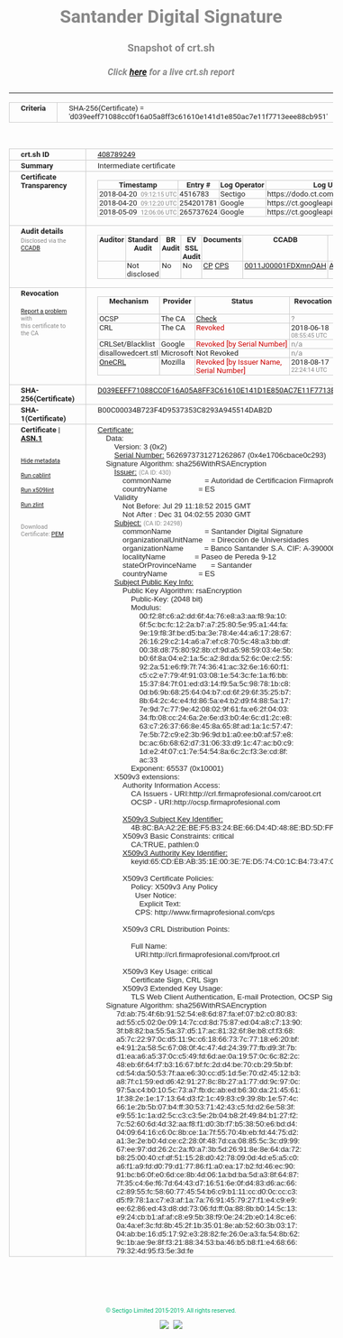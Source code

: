 # Santander Digital Signature
### Snapshot of crt.sh
##### Click [here](https://crt.sh/?q=D039EEFF71088CC0F16A05A8FF3C61610E141D1E850AC7E11F7713EEE88CB951) for a live crt.sh report

---
<!DOCTYPE HTML PUBLIC "-//W3C//DTD HTML 4.0 Transitional//EN">
<HTML>
<HEAD>
  <META http-equiv="Content-Type" content="text/html; charset=UTF-8">
  <TITLE>crt.sh | d039eeff71088cc0f16a05a8ff3c61610e141d1e850ac7e11f7713eee88cb951</TITLE>
  <META name="description" content="Free CT Log Certificate Search Tool from Sectigo (formerly Comodo CA)">
  <META name="keywords" content="crt.sh, CT, Certificate Transparency, Certificate Search, SSL Certificate, Sectigo, Comodo CA">
  <LINK href="//fonts.googleapis.com/css?family=Roboto+Mono|Roboto:400,400i,700,700i" rel="stylesheet">
  <STYLE type="text/css">
    a {
      white-space: nowrap;
    }
    body {
      color: #888888;
      font: 12pt Roboto, sans-serif;
      padding-top: 10px;
      text-align: center
    }
    form {
      margin: 0px
    }
    span {
      border-radius: 10px
    }
    span.heading {
      color: #888888;
      font: 12pt Roboto, sans-serif
    }
    span.title {
      background-color: #00B373;
      color: #FFFFFF;
      font: bold 18pt Roboto, sans-serif;
      padding: 0px 5px
    }
    span.text {
      color: #888888;
      font: 10pt Roboto, sans-serif
    }
    span.whiteongrey {
      background-color: #D9D9D6;
      color: #FFFFFF;
      font: bold 18pt Roboto, sans-serif;
      padding: 0px 5px
    }
    table {
      border-collapse: collapse;
      color: #222222;
      font: 10pt Roboto, sans-serif;
      margin-left: auto;
      margin-right: auto
    }
    table.options {
      border: none;
      margin-left: 10px
    }
    td, th {
      border: 1px solid #CCCCCC;
      padding: 0px 2px;
      text-align: left;
      vertical-align: top
    }
    td.outer, th.outer {
      border: 1px solid #CCCCCC;
      padding: 2px 20px;
      text-align: left
    }
    th.heading {
      color: #888888;
      font: bold italic 12pt Roboto, sans-serif;
      padding: 20px 0px 0px;
      text-align: center
    }
    th.options, td.options {
      border: none;
      vertical-align: middle
    }
    td.text {
      font: 10pt "Roboto Mono", sans-serif;
      padding: 2px 20px
    }
    td.heading {
      border: none;
      color: #888888;
      font: 12pt Roboto, sans-serif;
      padding-top: 20px;
      text-align: center
    }
    table.lint td, th {
      text-align: center
    }
    .button {
      background-color: #00B373;
      border-radius: 10px;
      color: #FFFFFF;
      font: bold 13pt Roboto, sans-serif
    }
    .copyright {
      font: 8pt Roboto, sans-serif;
      color: #00B373
    }
    .input {
      border: 1px solid #888888;
      font-weight: bold;
      text-align: center
    }
    .small {
      font: 8pt Roboto, sans-serif;
      color: #888888
    }
    .error {
      background-color: #FFDFDF;
      color: #CC0000;
      font-weight: bold
    }
    .fatal {
      background-color: #0000AA;
      color: #FFFFFF;
      font-weight: bold
    }
    .notice {
      background-color: #FFFFDF;
      color: #606000
    }
    .warning {
      background-color: #FFEFDF;
      color: #DF6000
    }
  </STYLE>
</HEAD>
<BODY>

<TABLE>
  <TR>
    <TH class="outer">Criteria</TH>
    <TD class="outer">SHA-256(Certificate) = 'd039eeff71088cc0f16a05a8ff3c61610e141d1e850ac7e11f7713eee88cb951'</TD>
  </TR>
</TABLE>
<BR>
<TABLE>
  <TR>
    <TH class="outer">crt.sh ID</TH>
    <TD class="outer"><A href="?id=408789249">408789249</A></TD>
  </TR>
  <TR>
    <TH class="outer">Summary</TH>
    <TD class="outer">Intermediate certificate</TD>
  </TR>
  <TR>
    <TH class="outer">Certificate<BR>Transparency</TH>
    <TD class="outer">
<TABLE class="options" style="margin-left:0px">
  <TR>
    <TH>Timestamp</TH>
    <TH>Entry #</TH>
    <TH>Log Operator</TH>
    <TH>Log URL</TH>
  </TR>
  <TR>
    <TD>2018-04-20&nbsp; <FONT class="small">09:12:15 UTC</FONT></TD>
    <TD>4516783</TD>
    <TD>Sectigo</TD>
    <TD>https://dodo.ct.comodo.com</TD>
  </TR>
  <TR>
    <TD>2018-04-20&nbsp; <FONT class="small">09:12:20 UTC</FONT></TD>
    <TD>254201781</TD>
    <TD>Google</TD>
    <TD>https://ct.googleapis.com/rocketeer</TD>
  </TR>
  <TR>
    <TD>2018-05-09&nbsp; <FONT class="small">12:06:06 UTC</FONT></TD>
    <TD>265737624</TD>
    <TD>Google</TD>
    <TD>https://ct.googleapis.com/pilot</TD>
  </TR>
</TABLE>
    </TD>
  </TR>
  <TR>
    <TH class="outer">Audit details<BR>
      <DIV class="small" style="padding-top:3px">Disclosed via the
        <A href="//ccadb-public.secure.force.com/mozilla/PublicAllIntermediateCerts" target="_blank">CCADB</A></DIV>
    </TH>
    <TD class="outer">
<TABLE class="options" style="margin-left:0px">
  <TR>
    <TH>Auditor</TH>
    <TH>Standard Audit</TH>
    <TH>BR Audit</TH>
    <TH>EV SSL Audit</TH>
    <TH>Documents</TH>
    <TH>CCADB</TH>
    <TH>Root Owner / Certificate</TH>
  </TR>
  <TR>
    <TD style="vertical-align:middle"></TD>
    <TD>Not disclosed    <TD>No    <TD>No    <TD>
      <A href="http://www.tuisantander.com/certificados/" target="blank">CP</A>
      <A href="http://www.tuisantander.com/certificados/" target="blank">CPS</A>
    </TD>
    <TD><A href="//ccadb.force.com/0011J00001FDXmnQAH" target="_blank">0011J00001FDXmnQAH</A></TD>
    <TD><A href="/?id=24651">Autoridad de Certificacion Firmaprofesional</A></TD>
  </TR>
</TABLE>
    </TD>
  </TR>
  <TR>
    <TH class="outer">Revocation<BR><BR>
      <DIV class="small" style="padding-top:3px"><A href="?id=408789249&opt=problemreporting">Report a problem</A> with<BR>this certificate to the CA</DIV></TH>
    <TD class="outer">
      <TABLE class="options" style="margin-left:0px">
        <TR>
          <TH>Mechanism</TH>
          <TH>Provider</TH>
          <TH>Status</TH>
          <TH>Revocation Date</TH>
          <TH>Last Observed in CRL</TH>
          <TH>Last Checked <SPAN style="color:#CC0000;vertical-align:middle;font-size:70%;font-weight:normal">(Error)</SPAN></TH>
        </TR>
        <TR>
          <TD>OCSP</TD>
          <TD>The CA</TD>
          <TD><A href="?id=408789249&opt=ocsp">Check</A></TD>
          <TD><SPAN style="color:#888888">?</SPAN></TD>
          <TD><SPAN style="color:#888888">n/a</SPAN></TD>
          <TD><SPAN style="color:#888888">?</SPAN></TD>
        </TR>
        <TR>
          <TD>CRL</TD>
          <TD>The CA</TD>
          <TD><SPAN style="color:#CC0000">Revoked</SPAN></TD><TD>2018-06-18&nbsp; <FONT class="small">08:55:45 UTC</FONT></TD><TD>2019-10-23&nbsp; <FONT class="small">13:07:52 UTC</FONT></TD><TD>2019-12-04&nbsp; <FONT class="small">16:50:06 UTC</FONT></TD>
        </TR>
        <TR>
          <TD>CRLSet/Blacklist</TD>
          <TD>Google</TD>
          <TD><SPAN style="color:#CC0000">Revoked [by Serial Number]</SPAN></TD>
          <TD><SPAN style="color:#888888">n/a</SPAN></TD>
          <TD><SPAN style="color:#888888">n/a</SPAN></TD>
          <TD><SPAN style="color:#888888">n/a</SPAN></TD>
        </TR>
        <TR>
          <TD>disallowedcert.stl</TD>
          <TD>Microsoft</TD>
          <TD>Not Revoked</TD>
          <TD><SPAN style="color:#888888">n/a</SPAN></TD>
          <TD><SPAN style="color:#888888">n/a</SPAN></TD>
          <TD><SPAN style="color:#888888">n/a</SPAN></TD>
        </TR>
        <TR>
          <TD><A href="/mozilla-onecrl" target="_blank">OneCRL</A></TD>
          <TD>Mozilla</TD>
          <TD><SPAN style="color:#CC0000">Revoked [by Issuer Name, Serial Number]</SPAN></TD><TD>2018-08-17&nbsp; <FONT class="small">22:24:14 UTC</FONT></TD>
          <TD><SPAN style="color:#888888">n/a</SPAN></TD>
          <TD><SPAN style="color:#888888">n/a</SPAN></TD>
        </TR>
      </TABLE>
    </TD>
  </TR>
  <TR>
    <TH class="outer">SHA-256(Certificate)</TH>
    <TD class="outer"><A href="//censys.io/certificates/d039eeff71088cc0f16a05a8ff3c61610e141d1e850ac7e11f7713eee88cb951">D039EEFF71088CC0F16A05A8FF3C61610E141D1E850AC7E11F7713EEE88CB951</A></TD>
  </TR>
  <TR>
    <TH class="outer">SHA-1(Certificate)</TH>
    <TD class="outer">B00C00034B723F4D9537353C8293A945514DAB2D</TD>
  </TR>
  <TR>
    <TH class="outer">Certificate | <A href="?asn1=408789249">ASN.1</A>
      <SPAN class="small"><BR>
      <BR><BR><A href="?id=408789249&opt=nometadata">Hide metadata</A>
      <BR><BR><A href="?id=408789249&opt=cablint">Run cablint</A>
      <BR><BR><A href="?id=408789249&opt=x509lint">Run x509lint</A>
      <BR><BR><A href="?id=408789249&opt=zlint">Run zlint</A>
      <BR><BR><BR>Download Certificate: <A href="?d=408789249">PEM</A>
      </SPAN>
    </TH>
    <TD class="text"><A href="?d=408789249">Certificate:</A><BR>&nbsp;&nbsp;&nbsp;&nbsp;Data:<BR>&nbsp;&nbsp;&nbsp;&nbsp;&nbsp;&nbsp;&nbsp;&nbsp;Version:&nbsp;3&nbsp;(0x2)<BR>&nbsp;&nbsp;&nbsp;&nbsp;&nbsp;&nbsp;&nbsp;&nbsp;<A href="?serial=4e1706cbace0c293">Serial&nbsp;Number:</A>&nbsp;5626973731271262867&nbsp;(0x4e1706cbace0c293)<BR>&nbsp;&nbsp;&nbsp;&nbsp;Signature&nbsp;Algorithm:&nbsp;sha256WithRSAEncryption<BR>&nbsp;&nbsp;&nbsp;&nbsp;&nbsp;&nbsp;&nbsp;&nbsp;<A href="?caid=430">Issuer:</A> <SPAN class="small">(CA ID: 430)</SPAN><BR>&nbsp;&nbsp;&nbsp;&nbsp;&nbsp;&nbsp;&nbsp;&nbsp;&nbsp;&nbsp;&nbsp;&nbsp;commonName&nbsp;&nbsp;&nbsp;&nbsp;&nbsp;&nbsp;&nbsp;&nbsp;&nbsp;&nbsp;&nbsp;&nbsp;&nbsp;&nbsp;&nbsp;&nbsp;=&nbsp;Autoridad&nbsp;de&nbsp;Certificacion&nbsp;Firmaprofesional&nbsp;CIF&nbsp;A62634068<BR>&nbsp;&nbsp;&nbsp;&nbsp;&nbsp;&nbsp;&nbsp;&nbsp;&nbsp;&nbsp;&nbsp;&nbsp;countryName&nbsp;&nbsp;&nbsp;&nbsp;&nbsp;&nbsp;&nbsp;&nbsp;&nbsp;&nbsp;&nbsp;&nbsp;&nbsp;&nbsp;&nbsp;=&nbsp;ES<BR>&nbsp;&nbsp;&nbsp;&nbsp;&nbsp;&nbsp;&nbsp;&nbsp;Validity<BR>&nbsp;&nbsp;&nbsp;&nbsp;&nbsp;&nbsp;&nbsp;&nbsp;&nbsp;&nbsp;&nbsp;&nbsp;Not&nbsp;Before:&nbsp;Jul&nbsp;29&nbsp;11:18:52&nbsp;2015&nbsp;GMT<BR>&nbsp;&nbsp;&nbsp;&nbsp;&nbsp;&nbsp;&nbsp;&nbsp;&nbsp;&nbsp;&nbsp;&nbsp;Not&nbsp;After&nbsp;:&nbsp;Dec&nbsp;31&nbsp;04:02:55&nbsp;2030&nbsp;GMT<BR>&nbsp;&nbsp;&nbsp;&nbsp;&nbsp;&nbsp;&nbsp;&nbsp;<A href="?caid=24298">Subject:</A> <SPAN class="small">(CA ID: 24298)</SPAN><BR>&nbsp;&nbsp;&nbsp;&nbsp;&nbsp;&nbsp;&nbsp;&nbsp;&nbsp;&nbsp;&nbsp;&nbsp;commonName&nbsp;&nbsp;&nbsp;&nbsp;&nbsp;&nbsp;&nbsp;&nbsp;&nbsp;&nbsp;&nbsp;&nbsp;&nbsp;&nbsp;&nbsp;&nbsp;=&nbsp;Santander&nbsp;Digital&nbsp;Signature<BR>&nbsp;&nbsp;&nbsp;&nbsp;&nbsp;&nbsp;&nbsp;&nbsp;&nbsp;&nbsp;&nbsp;&nbsp;organizationalUnitName&nbsp;&nbsp;&nbsp;&nbsp;=&nbsp;Dirección&nbsp;de&nbsp;Universidades<BR>&nbsp;&nbsp;&nbsp;&nbsp;&nbsp;&nbsp;&nbsp;&nbsp;&nbsp;&nbsp;&nbsp;&nbsp;organizationName&nbsp;&nbsp;&nbsp;&nbsp;&nbsp;&nbsp;&nbsp;&nbsp;&nbsp;&nbsp;=&nbsp;Banco&nbsp;Santander&nbsp;S.A.&nbsp;CIF:&nbsp;A-39000013<BR>&nbsp;&nbsp;&nbsp;&nbsp;&nbsp;&nbsp;&nbsp;&nbsp;&nbsp;&nbsp;&nbsp;&nbsp;localityName&nbsp;&nbsp;&nbsp;&nbsp;&nbsp;&nbsp;&nbsp;&nbsp;&nbsp;&nbsp;&nbsp;&nbsp;&nbsp;&nbsp;=&nbsp;Paseo&nbsp;de&nbsp;Pereda&nbsp;9-12<BR>&nbsp;&nbsp;&nbsp;&nbsp;&nbsp;&nbsp;&nbsp;&nbsp;&nbsp;&nbsp;&nbsp;&nbsp;stateOrProvinceName&nbsp;&nbsp;&nbsp;&nbsp;&nbsp;&nbsp;&nbsp;=&nbsp;Santander<BR>&nbsp;&nbsp;&nbsp;&nbsp;&nbsp;&nbsp;&nbsp;&nbsp;&nbsp;&nbsp;&nbsp;&nbsp;countryName&nbsp;&nbsp;&nbsp;&nbsp;&nbsp;&nbsp;&nbsp;&nbsp;&nbsp;&nbsp;&nbsp;&nbsp;&nbsp;&nbsp;&nbsp;=&nbsp;ES<BR>&nbsp;&nbsp;&nbsp;&nbsp;&nbsp;&nbsp;&nbsp;&nbsp;<A href="?spkisha256=c009628d44740eaddf6876cc54a0ea81dfe490f21153c22e6277fe50a09930a6">Subject&nbsp;Public&nbsp;Key&nbsp;Info:</A><BR>&nbsp;&nbsp;&nbsp;&nbsp;&nbsp;&nbsp;&nbsp;&nbsp;&nbsp;&nbsp;&nbsp;&nbsp;Public&nbsp;Key&nbsp;Algorithm:&nbsp;rsaEncryption<BR>&nbsp;&nbsp;&nbsp;&nbsp;&nbsp;&nbsp;&nbsp;&nbsp;&nbsp;&nbsp;&nbsp;&nbsp;&nbsp;&nbsp;&nbsp;&nbsp;Public-Key:&nbsp;(2048&nbsp;bit)<BR>&nbsp;&nbsp;&nbsp;&nbsp;&nbsp;&nbsp;&nbsp;&nbsp;&nbsp;&nbsp;&nbsp;&nbsp;&nbsp;&nbsp;&nbsp;&nbsp;Modulus:<BR>&nbsp;&nbsp;&nbsp;&nbsp;&nbsp;&nbsp;&nbsp;&nbsp;&nbsp;&nbsp;&nbsp;&nbsp;&nbsp;&nbsp;&nbsp;&nbsp;&nbsp;&nbsp;&nbsp;&nbsp;00:f2:8f:c6:a2:dd:6f:4a:76:e8:a3:aa:f8:9a:10:<BR>&nbsp;&nbsp;&nbsp;&nbsp;&nbsp;&nbsp;&nbsp;&nbsp;&nbsp;&nbsp;&nbsp;&nbsp;&nbsp;&nbsp;&nbsp;&nbsp;&nbsp;&nbsp;&nbsp;&nbsp;6f:5c:bc:fc:12:2a:b7:a7:25:80:5e:95:a1:44:fa:<BR>&nbsp;&nbsp;&nbsp;&nbsp;&nbsp;&nbsp;&nbsp;&nbsp;&nbsp;&nbsp;&nbsp;&nbsp;&nbsp;&nbsp;&nbsp;&nbsp;&nbsp;&nbsp;&nbsp;&nbsp;9e:19:f8:3f:be:d5:ba:3e:78:4e:44:a6:17:28:67:<BR>&nbsp;&nbsp;&nbsp;&nbsp;&nbsp;&nbsp;&nbsp;&nbsp;&nbsp;&nbsp;&nbsp;&nbsp;&nbsp;&nbsp;&nbsp;&nbsp;&nbsp;&nbsp;&nbsp;&nbsp;26:16:29:c2:14:a6:a7:ef:c8:70:5c:48:a3:bb:df:<BR>&nbsp;&nbsp;&nbsp;&nbsp;&nbsp;&nbsp;&nbsp;&nbsp;&nbsp;&nbsp;&nbsp;&nbsp;&nbsp;&nbsp;&nbsp;&nbsp;&nbsp;&nbsp;&nbsp;&nbsp;00:38:d8:75:80:92:8b:cf:9d:a5:98:59:03:4e:5b:<BR>&nbsp;&nbsp;&nbsp;&nbsp;&nbsp;&nbsp;&nbsp;&nbsp;&nbsp;&nbsp;&nbsp;&nbsp;&nbsp;&nbsp;&nbsp;&nbsp;&nbsp;&nbsp;&nbsp;&nbsp;b0:6f:8a:04:e2:1a:5c:a2:8d:da:52:6c:0e:c2:55:<BR>&nbsp;&nbsp;&nbsp;&nbsp;&nbsp;&nbsp;&nbsp;&nbsp;&nbsp;&nbsp;&nbsp;&nbsp;&nbsp;&nbsp;&nbsp;&nbsp;&nbsp;&nbsp;&nbsp;&nbsp;92:2a:51:e6:f9:7f:74:36:41:ac:32:6e:16:60:f1:<BR>&nbsp;&nbsp;&nbsp;&nbsp;&nbsp;&nbsp;&nbsp;&nbsp;&nbsp;&nbsp;&nbsp;&nbsp;&nbsp;&nbsp;&nbsp;&nbsp;&nbsp;&nbsp;&nbsp;&nbsp;c5:c2:e7:79:4f:91:03:08:1e:54:3c:fe:1a:f6:bb:<BR>&nbsp;&nbsp;&nbsp;&nbsp;&nbsp;&nbsp;&nbsp;&nbsp;&nbsp;&nbsp;&nbsp;&nbsp;&nbsp;&nbsp;&nbsp;&nbsp;&nbsp;&nbsp;&nbsp;&nbsp;15:37:84:7f:01:ed:d3:14:f9:5a:5c:98:78:1b:c8:<BR>&nbsp;&nbsp;&nbsp;&nbsp;&nbsp;&nbsp;&nbsp;&nbsp;&nbsp;&nbsp;&nbsp;&nbsp;&nbsp;&nbsp;&nbsp;&nbsp;&nbsp;&nbsp;&nbsp;&nbsp;0d:b6:9b:68:25:64:04:b7:cd:6f:29:6f:35:25:b7:<BR>&nbsp;&nbsp;&nbsp;&nbsp;&nbsp;&nbsp;&nbsp;&nbsp;&nbsp;&nbsp;&nbsp;&nbsp;&nbsp;&nbsp;&nbsp;&nbsp;&nbsp;&nbsp;&nbsp;&nbsp;8b:64:2c:4c:e4:fd:86:5a:e4:b2:d9:f4:88:5a:17:<BR>&nbsp;&nbsp;&nbsp;&nbsp;&nbsp;&nbsp;&nbsp;&nbsp;&nbsp;&nbsp;&nbsp;&nbsp;&nbsp;&nbsp;&nbsp;&nbsp;&nbsp;&nbsp;&nbsp;&nbsp;7e:9d:7c:77:9e:42:08:02:9f:61:fa:e6:2f:04:03:<BR>&nbsp;&nbsp;&nbsp;&nbsp;&nbsp;&nbsp;&nbsp;&nbsp;&nbsp;&nbsp;&nbsp;&nbsp;&nbsp;&nbsp;&nbsp;&nbsp;&nbsp;&nbsp;&nbsp;&nbsp;34:fb:08:cc:24:6a:2e:6e:d3:b0:4e:6c:d1:2c:e8:<BR>&nbsp;&nbsp;&nbsp;&nbsp;&nbsp;&nbsp;&nbsp;&nbsp;&nbsp;&nbsp;&nbsp;&nbsp;&nbsp;&nbsp;&nbsp;&nbsp;&nbsp;&nbsp;&nbsp;&nbsp;63:c7:26:37:66:8e:45:8a:65:8f:ad:1a:1c:57:47:<BR>&nbsp;&nbsp;&nbsp;&nbsp;&nbsp;&nbsp;&nbsp;&nbsp;&nbsp;&nbsp;&nbsp;&nbsp;&nbsp;&nbsp;&nbsp;&nbsp;&nbsp;&nbsp;&nbsp;&nbsp;7e:5b:72:c9:e2:3b:96:9d:b1:a0:ee:b0:af:57:e8:<BR>&nbsp;&nbsp;&nbsp;&nbsp;&nbsp;&nbsp;&nbsp;&nbsp;&nbsp;&nbsp;&nbsp;&nbsp;&nbsp;&nbsp;&nbsp;&nbsp;&nbsp;&nbsp;&nbsp;&nbsp;bc:ac:6b:68:62:d7:31:06:33:d9:1c:47:ac:b0:c9:<BR>&nbsp;&nbsp;&nbsp;&nbsp;&nbsp;&nbsp;&nbsp;&nbsp;&nbsp;&nbsp;&nbsp;&nbsp;&nbsp;&nbsp;&nbsp;&nbsp;&nbsp;&nbsp;&nbsp;&nbsp;1d:e2:4f:07:c1:7e:54:54:8a:6c:2c:f3:3e:cd:8f:<BR>&nbsp;&nbsp;&nbsp;&nbsp;&nbsp;&nbsp;&nbsp;&nbsp;&nbsp;&nbsp;&nbsp;&nbsp;&nbsp;&nbsp;&nbsp;&nbsp;&nbsp;&nbsp;&nbsp;&nbsp;ac:33<BR>&nbsp;&nbsp;&nbsp;&nbsp;&nbsp;&nbsp;&nbsp;&nbsp;&nbsp;&nbsp;&nbsp;&nbsp;&nbsp;&nbsp;&nbsp;&nbsp;Exponent:&nbsp;65537&nbsp;(0x10001)<BR>&nbsp;&nbsp;&nbsp;&nbsp;&nbsp;&nbsp;&nbsp;&nbsp;X509v3&nbsp;extensions:<BR>&nbsp;&nbsp;&nbsp;&nbsp;&nbsp;&nbsp;&nbsp;&nbsp;&nbsp;&nbsp;&nbsp;&nbsp;Authority&nbsp;Information&nbsp;Access:&nbsp;<BR>&nbsp;&nbsp;&nbsp;&nbsp;&nbsp;&nbsp;&nbsp;&nbsp;&nbsp;&nbsp;&nbsp;&nbsp;&nbsp;&nbsp;&nbsp;&nbsp;CA&nbsp;Issuers&nbsp;-&nbsp;URI:http://crl.firmaprofesional.com/caroot.crt<BR>&nbsp;&nbsp;&nbsp;&nbsp;&nbsp;&nbsp;&nbsp;&nbsp;&nbsp;&nbsp;&nbsp;&nbsp;&nbsp;&nbsp;&nbsp;&nbsp;OCSP&nbsp;-&nbsp;URI:http://ocsp.firmaprofesional.com<BR><BR>&nbsp;&nbsp;&nbsp;&nbsp;&nbsp;&nbsp;&nbsp;&nbsp;&nbsp;&nbsp;&nbsp;&nbsp;<A href="?ski=4b8cbaa22ebef5b324be66d44d488ebd5dffbfad">X509v3&nbsp;Subject&nbsp;Key&nbsp;Identifier:</A><BR>&nbsp;&nbsp;&nbsp;&nbsp;&nbsp;&nbsp;&nbsp;&nbsp;&nbsp;&nbsp;&nbsp;&nbsp;&nbsp;&nbsp;&nbsp;&nbsp;4B:8C:BA:A2:2E:BE:F5:B3:24:BE:66:D4:4D:48:8E:BD:5D:FF:BF:AD<BR>&nbsp;&nbsp;&nbsp;&nbsp;&nbsp;&nbsp;&nbsp;&nbsp;&nbsp;&nbsp;&nbsp;&nbsp;X509v3&nbsp;Basic&nbsp;Constraints:&nbsp;critical<BR>&nbsp;&nbsp;&nbsp;&nbsp;&nbsp;&nbsp;&nbsp;&nbsp;&nbsp;&nbsp;&nbsp;&nbsp;&nbsp;&nbsp;&nbsp;&nbsp;CA:TRUE,&nbsp;pathlen:0<BR>&nbsp;&nbsp;&nbsp;&nbsp;&nbsp;&nbsp;&nbsp;&nbsp;&nbsp;&nbsp;&nbsp;&nbsp;<A href="?ski=65cdebab351e003e7ed574c01cb473470e1a642f">X509v3&nbsp;Authority&nbsp;Key&nbsp;Identifier:</A><BR>&nbsp;&nbsp;&nbsp;&nbsp;&nbsp;&nbsp;&nbsp;&nbsp;&nbsp;&nbsp;&nbsp;&nbsp;&nbsp;&nbsp;&nbsp;&nbsp;keyid:65:CD:EB:AB:35:1E:00:3E:7E:D5:74:C0:1C:B4:73:47:0E:1A:64:2F<BR><BR>&nbsp;&nbsp;&nbsp;&nbsp;&nbsp;&nbsp;&nbsp;&nbsp;&nbsp;&nbsp;&nbsp;&nbsp;X509v3&nbsp;Certificate&nbsp;Policies:&nbsp;<BR>&nbsp;&nbsp;&nbsp;&nbsp;&nbsp;&nbsp;&nbsp;&nbsp;&nbsp;&nbsp;&nbsp;&nbsp;&nbsp;&nbsp;&nbsp;&nbsp;Policy:&nbsp;X509v3&nbsp;Any&nbsp;Policy<BR>&nbsp;&nbsp;&nbsp;&nbsp;&nbsp;&nbsp;&nbsp;&nbsp;&nbsp;&nbsp;&nbsp;&nbsp;&nbsp;&nbsp;&nbsp;&nbsp;&nbsp;&nbsp;User&nbsp;Notice:<BR>&nbsp;&nbsp;&nbsp;&nbsp;&nbsp;&nbsp;&nbsp;&nbsp;&nbsp;&nbsp;&nbsp;&nbsp;&nbsp;&nbsp;&nbsp;&nbsp;&nbsp;&nbsp;&nbsp;&nbsp;Explicit&nbsp;Text:&nbsp;<BR>&nbsp;&nbsp;&nbsp;&nbsp;&nbsp;&nbsp;&nbsp;&nbsp;&nbsp;&nbsp;&nbsp;&nbsp;&nbsp;&nbsp;&nbsp;&nbsp;&nbsp;&nbsp;CPS:&nbsp;http://www.firmaprofesional.com/cps<BR><BR>&nbsp;&nbsp;&nbsp;&nbsp;&nbsp;&nbsp;&nbsp;&nbsp;&nbsp;&nbsp;&nbsp;&nbsp;X509v3&nbsp;CRL&nbsp;Distribution&nbsp;Points:&nbsp;<BR><BR>&nbsp;&nbsp;&nbsp;&nbsp;&nbsp;&nbsp;&nbsp;&nbsp;&nbsp;&nbsp;&nbsp;&nbsp;&nbsp;&nbsp;&nbsp;&nbsp;Full&nbsp;Name:<BR>&nbsp;&nbsp;&nbsp;&nbsp;&nbsp;&nbsp;&nbsp;&nbsp;&nbsp;&nbsp;&nbsp;&nbsp;&nbsp;&nbsp;&nbsp;&nbsp;&nbsp;&nbsp;URI:http://crl.firmaprofesional.com/fproot.crl<BR><BR>&nbsp;&nbsp;&nbsp;&nbsp;&nbsp;&nbsp;&nbsp;&nbsp;&nbsp;&nbsp;&nbsp;&nbsp;X509v3&nbsp;Key&nbsp;Usage:&nbsp;critical<BR>&nbsp;&nbsp;&nbsp;&nbsp;&nbsp;&nbsp;&nbsp;&nbsp;&nbsp;&nbsp;&nbsp;&nbsp;&nbsp;&nbsp;&nbsp;&nbsp;Certificate&nbsp;Sign,&nbsp;CRL&nbsp;Sign<BR>&nbsp;&nbsp;&nbsp;&nbsp;&nbsp;&nbsp;&nbsp;&nbsp;&nbsp;&nbsp;&nbsp;&nbsp;X509v3&nbsp;Extended&nbsp;Key&nbsp;Usage:&nbsp;<BR>&nbsp;&nbsp;&nbsp;&nbsp;&nbsp;&nbsp;&nbsp;&nbsp;&nbsp;&nbsp;&nbsp;&nbsp;&nbsp;&nbsp;&nbsp;&nbsp;TLS&nbsp;Web&nbsp;Client&nbsp;Authentication,&nbsp;E-mail&nbsp;Protection,&nbsp;OCSP&nbsp;Signing,&nbsp;Microsoft&nbsp;Smartcardlogin<BR>&nbsp;&nbsp;&nbsp;&nbsp;Signature&nbsp;Algorithm:&nbsp;sha256WithRSAEncryption<BR>&nbsp;&nbsp;&nbsp;&nbsp;&nbsp;&nbsp;&nbsp;&nbsp;&nbsp;7d:ab:75:4f:6b:91:52:54:e8:6d:87:fa:ef:07:b2:c0:80:83:<BR>&nbsp;&nbsp;&nbsp;&nbsp;&nbsp;&nbsp;&nbsp;&nbsp;&nbsp;ad:55:c5:02:0e:09:14:7c:cd:8d:75:87:ed:04:a8:c7:13:90:<BR>&nbsp;&nbsp;&nbsp;&nbsp;&nbsp;&nbsp;&nbsp;&nbsp;&nbsp;3f:b8:82:ba:55:5a:37:d5:17:ac:81:32:6f:8e:b8:cf:f3:68:<BR>&nbsp;&nbsp;&nbsp;&nbsp;&nbsp;&nbsp;&nbsp;&nbsp;&nbsp;a5:7c:22:97:0c:d5:11:9c:c6:18:66:73:7c:77:18:e6:20:bf:<BR>&nbsp;&nbsp;&nbsp;&nbsp;&nbsp;&nbsp;&nbsp;&nbsp;&nbsp;e4:91:2a:58:5c:67:08:0f:4c:47:4d:24:39:77:fb:d9:3f:7b:<BR>&nbsp;&nbsp;&nbsp;&nbsp;&nbsp;&nbsp;&nbsp;&nbsp;&nbsp;d1:ea:a6:a5:37:0c:c5:49:fd:6d:ae:0a:19:57:0c:6c:82:2c:<BR>&nbsp;&nbsp;&nbsp;&nbsp;&nbsp;&nbsp;&nbsp;&nbsp;&nbsp;48:eb:6f:64:f7:b3:16:67:bf:fc:2d:d4:be:70:cb:29:5b:bf:<BR>&nbsp;&nbsp;&nbsp;&nbsp;&nbsp;&nbsp;&nbsp;&nbsp;&nbsp;cd:54:da:50:53:7f:aa:e6:30:cc:d5:1d:5e:70:d2:45:12:b3:<BR>&nbsp;&nbsp;&nbsp;&nbsp;&nbsp;&nbsp;&nbsp;&nbsp;&nbsp;a8:7f:c1:59:ed:d6:42:91:27:8c:8b:27:a1:77:dd:9c:97:0c:<BR>&nbsp;&nbsp;&nbsp;&nbsp;&nbsp;&nbsp;&nbsp;&nbsp;&nbsp;97:5a:c4:b0:10:5c:73:a7:fb:dc:ab:ed:b6:30:da:21:45:61:<BR>&nbsp;&nbsp;&nbsp;&nbsp;&nbsp;&nbsp;&nbsp;&nbsp;&nbsp;1f:38:2e:1e:17:13:64:d3:f2:1c:49:83:c9:39:8b:1e:57:4c:<BR>&nbsp;&nbsp;&nbsp;&nbsp;&nbsp;&nbsp;&nbsp;&nbsp;&nbsp;66:1e:2b:5b:07:b4:ff:30:53:71:42:43:c5:fd:d2:6e:58:3f:<BR>&nbsp;&nbsp;&nbsp;&nbsp;&nbsp;&nbsp;&nbsp;&nbsp;&nbsp;e9:55:1c:1a:d2:5c:c3:c3:5e:2b:04:b8:2f:49:84:b1:27:f2:<BR>&nbsp;&nbsp;&nbsp;&nbsp;&nbsp;&nbsp;&nbsp;&nbsp;&nbsp;7c:52:60:6d:4d:32:aa:f8:f1:d0:3b:f7:b5:38:50:e6:bd:d4:<BR>&nbsp;&nbsp;&nbsp;&nbsp;&nbsp;&nbsp;&nbsp;&nbsp;&nbsp;04:09:64:16:c6:0c:8b:ce:1a:7f:55:70:4b:eb:fd:44:75:d2:<BR>&nbsp;&nbsp;&nbsp;&nbsp;&nbsp;&nbsp;&nbsp;&nbsp;&nbsp;a1:3e:2e:b0:4d:ce:c2:28:0f:48:7d:ca:08:85:5c:3c:d9:99:<BR>&nbsp;&nbsp;&nbsp;&nbsp;&nbsp;&nbsp;&nbsp;&nbsp;&nbsp;67:ee:97:dd:26:2c:2a:f0:a7:3b:5d:26:91:8e:8e:64:da:72:<BR>&nbsp;&nbsp;&nbsp;&nbsp;&nbsp;&nbsp;&nbsp;&nbsp;&nbsp;b8:25:00:40:cf:df:51:15:28:d0:42:78:09:0d:4d:e5:a5:c0:<BR>&nbsp;&nbsp;&nbsp;&nbsp;&nbsp;&nbsp;&nbsp;&nbsp;&nbsp;a6:f1:a9:fd:d0:79:d1:77:86:f1:a0:ea:17:b2:fd:46:ec:90:<BR>&nbsp;&nbsp;&nbsp;&nbsp;&nbsp;&nbsp;&nbsp;&nbsp;&nbsp;91:bc:b6:0f:e0:6d:ce:8b:4d:06:1a:bd:ba:5d:a3:8f:64:87:<BR>&nbsp;&nbsp;&nbsp;&nbsp;&nbsp;&nbsp;&nbsp;&nbsp;&nbsp;7f:35:c4:6e:f6:7d:64:43:d7:16:51:6e:0f:d4:83:d6:ac:66:<BR>&nbsp;&nbsp;&nbsp;&nbsp;&nbsp;&nbsp;&nbsp;&nbsp;&nbsp;c2:89:55:fc:58:60:77:45:54:b6:c9:b1:11:cc:d0:0c:cc:c3:<BR>&nbsp;&nbsp;&nbsp;&nbsp;&nbsp;&nbsp;&nbsp;&nbsp;&nbsp;d5:f9:78:1a:c7:e3:af:1a:7a:76:91:45:79:27:f1:e4:c9:e9:<BR>&nbsp;&nbsp;&nbsp;&nbsp;&nbsp;&nbsp;&nbsp;&nbsp;&nbsp;ee:62:86:ed:43:d8:dd:73:06:fd:ff:0a:88:8b:b0:14:5c:13:<BR>&nbsp;&nbsp;&nbsp;&nbsp;&nbsp;&nbsp;&nbsp;&nbsp;&nbsp;e9:24:cb:b1:af:af:c8:e9:5b:38:f9:0e:24:2b:e0:14:8c:e6:<BR>&nbsp;&nbsp;&nbsp;&nbsp;&nbsp;&nbsp;&nbsp;&nbsp;&nbsp;0a:4a:ef:3c:fd:8b:45:2f:1b:35:01:8e:ab:52:60:3b:03:17:<BR>&nbsp;&nbsp;&nbsp;&nbsp;&nbsp;&nbsp;&nbsp;&nbsp;&nbsp;04:ab:be:16:d5:17:92:e3:28:82:fe:26:0e:a3:fa:54:8b:62:<BR>&nbsp;&nbsp;&nbsp;&nbsp;&nbsp;&nbsp;&nbsp;&nbsp;&nbsp;9c:1b:ae:9e:8f:f3:21:88:34:53:ba:46:b5:b8:f1:e4:68:66:<BR>&nbsp;&nbsp;&nbsp;&nbsp;&nbsp;&nbsp;&nbsp;&nbsp;&nbsp;79:32:4d:95:f3:5e:3d:fe<BR>    </TD>
  </TR>
</TABLE>

  <BR><BR><BR>

  <P class="copyright">&copy; Sectigo Limited 2015-2019. All rights reserved.</P>
  <DIV>
    <A href="https://sectigo.com/"><IMG src="/sectigo_s.png"></A>
    &nbsp;<A href="https://github.com/crtsh"><IMG src="/GitHub-Mark-32px.png"></A>
  </DIV>
</BODY>
</HTML>
